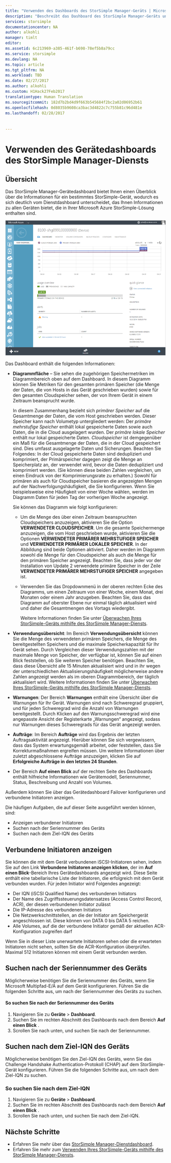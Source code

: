 ```yaml
---
title: "Verwenden des Dashboards des StorSimple Manager-Geräts | Microsoft Docs"
description: "Beschreibt das Dashboard des StorSimple Manager-Geräts und erläutert, wie das Dashboard verwendet wird, um Speichermetriken und verbundene Initiatoren anzuzeigen sowie nach der Seriennummer und dem IQN zu suchen."
services: storsimple
documentationcenter: NA
author: alkohli
manager: timlt
editor: 
ms.assetid: 6c213969-a385-461f-b698-78ef5b8a79cc
ms.service: storsimple
ms.devlang: NA
ms.topic: article
ms.tgt_pltfrm: NA
ms.workload: TBD
ms.date: 02/27/2017
ms.author: alkohli
ms.custom: H1Hack27Feb2017
translationtype: Human Translation
ms.sourcegitcommit: 182d7b2bd4d9f663b545684f2bc2a02d06952b61
ms.openlocfilehash: 0d8035b9608ca3bac3d4822c7c755b81c96d481e
ms.lasthandoff: 02/28/2017


---
```

# <a name="use-the-device-dashboard-in-storsimple-manager-service"></a>Verwenden des Gerätedashboards des StorSimple Manager-Diensts  

## <a name="overview"></a>Übersicht
Das StorSimple Manager-Gerätedashboard bietet Ihnen einen Überblick über die Informationen für ein bestimmtes StorSimple-Gerät, wodurch es sich deutlich vom Dienstdashboard unterscheidet, das Ihnen Informationen zu allen Geräten bietet, die in Ihrer Microsoft Azure StorSimple-Lösung enthalten sind.

![Seite für Gerätedashboard](./media/storsimple-device-dashboard/StorSimple_DeviceDashbaord1M.png)

Das Dashboard enthält die folgenden Informationen:

* **Diagrammfläche** – Sie sehen die zugehörigen Speichermetriken im Diagrammbereich oben auf dem Dashboard. In diesem Diagramm können Sie Metriken für den gesamten primären Speicher (die Menge der Daten, die von Hosts in das Gerät geschrieben wurden) sowie für den gesamten Cloudspeicher sehen, der von Ihrem Gerät in einem Zeitraum beansprucht wurde.
  
     In diesem Zusammenhang bezieht sich *primärer Speicher* auf die Gesamtmenge der Daten, die vom Host geschrieben werden. Dieser Speicher kann nach Volumetyp untergliedert werden: Der *primäre mehrstufige Speicher* enthält lokal gespeicherte Daten sowie auch Daten, die in die Cloud ausgelagert wurden. Der *primäre lokale Speicher* enthält nur lokal gespeicherte Daten. *Cloudspeicher* ist demgegenüber ein Maß für die Gesamtmenge der Daten, die in der Cloud gespeichert sind. Dies umfasst ausgelagerte Daten und Sicherungen. Beachten Sie Folgendes: In der Cloud gespeicherte Daten sind dedupliziert und komprimiert, der Primärspeicher dagegen zeigt die Menge an Speicherplatz an, der verwendet wird, bevor die Daten dedupliziert und komprimiert werden. (Sie können diese beiden Zahlen vergleichen, um einen Eindruck von der Komprimierungsrate zu erhalten.) Sowohl für primären als auch für Cloudspeicher basieren die angezeigten Mengen auf der Nachverfolgungshäufigkeit, die Sie konfigurieren. Wenn Sie beispielsweise eine Häufigkeit von einer Woche wählen, werden im Diagramm Daten für jeden Tag der vorherigen Woche angezeigt.
  
     Sie können das Diagramm wie folgt konfigurieren:
  
  * Um die Menge des über einen Zeitraum beanspruchten Cloudspeichers anzuzeigen, aktivieren Sie die Option **VERWENDETER CLOUDSPEICHER**. Um die gesamte Speichermenge anzuzeigen, die vom Host geschrieben wurde, aktivieren Sie die Optionen **VERWENDETER PRIMÄRER MEHRSTUFIGER SPEICHER** und **VERWENDETER PRIMÄRER LOKALER SPEICHER**. In der Abbildung sind beide Optionen aktiviert. Daher werden im Diagramm sowohl die Menge für den Cloudspeicher als auch die Menge für den primären Speicher angezeigt. Beachten Sie, dass jeder vor der Installation von Update 2 verwendete primäre Speicher in der Zeile **VERWENDETER PRIMÄRER MEHRSTUFIGER SPEICHER** angegeben ist.
  * Verwenden Sie das Dropdownmenü in der oberen rechten Ecke des Diagramms, um einen Zeitraum von einer Woche, einem Monat, drei Monaten oder einem Jahr anzugeben. Beachten Sie, dass das Diagramm auf oberster Ebene nur einmal täglich aktualisiert wird und daher die Gesamtmengen des Vortags wiedergibt.
    
    Weitere Informationen finden Sie unter [Überwachen Ihres StorSimple-Geräts mithilfe des StorSimple Manager-Diensts](storsimple-monitor-device.md).
* **Verwendungsübersicht**: Im Bereich **Verwendungsübersicht** können Sie die Menge des verwendeten primären Speichers, die Menge des bereitgestellten Speichers und die maximale Speicherkapazität für Ihr Gerät sehen. Durch Vergleichen dieser Verwendungszahlen mit der maximale Menge von Speicher, der verfügbar ist, können Sie auf einen Blick feststellen, ob Sie weiteren Speicher benötigen. Beachten Sie, dass diese Übersicht alle 15 Minuten aktualisiert wird und in ihr wegen der unterschiedlichen Aktualisierungshäufigkeit möglicherweise andere Zahlen angezeigt werden als im oberen Diagrammbereich, der täglich aktualisiert wird. Weitere Informationen finden Sie unter [Überwachen Ihres StorSimple-Geräts mithilfe des StorSimple Manager-Diensts](storsimple-monitor-device.md).
* **Warnungen**: Der Bereich **Warnungen** enthält eine Übersicht über die Warnungen für Ihr Gerät. Warnungen sind nach Schweregrad gruppiert, und für jeden Schweregrad wird die Anzahl von Warnungen bereitgestellt. Durch Klicken auf den Warnungsschweregrad wird eine angepasste Ansicht der Registerkarte „Warnungen“ angezeigt, sodass nur Warnungen dieses Schweregrads für das Gerät angezeigt werden.
* **Aufträge**: Im Bereich **Aufträge** wird das Ergebnis der letzten Auftragsaktivität angezeigt. Hierüber können Sie sich vergewissern, dass das System erwartungsgemäß arbeitet, oder feststellen, dass Sie Korrekturmaßnahmen ergreifen müssen. Um weitere Informationen über zuletzt abgeschlossene Aufträge anzuzeigen, klicken Sie auf **Erfolgreiche Aufträge in den letzten 24 Stunden**.
* Der Bereich **Auf einen Blick** auf der rechten Seite des Dashboards enthält hilfreiche Informationen wie Gerätemodell, Seriennummer, Status, Beschreibung und Anzahl von Volumes.

Außerdem können Sie über das Gerätedashboard Failover konfigurieren und verbundene Initiatoren anzeigen.

Die häufigen Aufgaben, die auf dieser Seite ausgeführt werden können, sind:

* Anzeigen verbundener Initiatoren
* Suchen nach der Seriennummer des Geräts
* Suchen nach dem Ziel-IQN des Geräts

## <a name="view-connected-initiators"></a>Verbundene Initiatoren anzeigen
Sie können die mit dem Gerät verbundenen iSCSI-Initiatoren sehen, indem Sie auf den Link **Verbundene Initiatoren anzeigen klicken**, der im **Auf einen Blick**-Bereich Ihres Gerätedashboards angezeigt wird. Diese Seite enthält eine tabellarische Liste der Initiatoren, die erfolgreich mit dem Gerät verbunden wurden. Für jeden Initiator wird Folgendes angezeigt:

* Der IQN (iSCSI Qualified Name) des verbundenen Initiators
* Der Name des Zugriffssteuerungsdatensatzes (Access Control Record, ACR), der diesen verbundenen Initiator zulässt
* Die IP-Adresse des verbundenen Initiators
* Die Netzwerkschnittstellen, an die der Initiator am Speichergerät angeschlossen ist. Diese können von DATA 0 bis DATA 5 reichen.
* Alle Volumes, auf die der verbundene Initiator gemäß der aktuellen ACR-Konfiguration zugreifen darf

Wenn Sie in dieser Liste unerwartete Initiatoren sehen oder die erwarteten Initiatoren nicht sehen, sollten Sie die ACR-Konfiguration überprüfen. Maximal 512 Initiatoren können mit einem Gerät verbunden werden.

## <a name="find-the-device-serial-number"></a>Suchen nach der Seriennummer des Geräts
Möglicherweise benötigen Sie die Seriennummer des Geräts, wenn Sie Microsoft Multipfad-E/A auf dem Gerät konfigurieren. Führen Sie die folgenden Schritte aus, um nach der Seriennummer des Geräts zu suchen.

#### <a name="to-find-the-device-serial-number"></a>So suchen Sie nach der Seriennummer des Geräts
1. Navigieren Sie zu **Geräte** > **Dashboard**.
2. Suchen Sie im rechten Abschnitt des Dashboards nach dem Bereich **Auf einen Blick** .
3. Scrollen Sie nach unten, und suchen Sie nach der Seriennummer.

## <a name="find-the-device-target-iqn"></a>Suchen nach dem Ziel-IQN des Geräts
Möglicherweise benötigen Sie den Ziel-IQN des Geräts, wenn Sie das Challenge Handshake Authentication-Protokoll (CHAP) auf dem StorSimple-Gerät konfigurieren. Führen Sie die folgenden Schritte aus, um nach dem Ziel-IQN zu suchen.

### <a name="to-find-the-device-target-iqn"></a>So suchen Sie nach dem Ziel-IQN
1. Navigieren Sie zu **Geräte** > **Dashboard**.
2. Suchen Sie im rechten Abschnitt des Dashboards nach dem Bereich **Auf einen Blick** .
3. Scrollen Sie nach unten, und suchen Sie nach dem Ziel-IQN.

## <a name="next-steps"></a>Nächste Schritte
* Erfahren Sie mehr über das [StorSimple Manager-Dienstdashboard](storsimple-service-dashboard.md).
* Erfahren Sie mehr zum [Verwenden Ihres StorSimple-Geräts mithilfe des StorSimple Manager-Diensts](storsimple-manager-service-administration.md).


